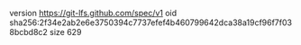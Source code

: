 version https://git-lfs.github.com/spec/v1
oid sha256:2f34e2ab2e6e3750394c7737efef4b460799642dca38a19cf96f7f038bcbd8c2
size 629
